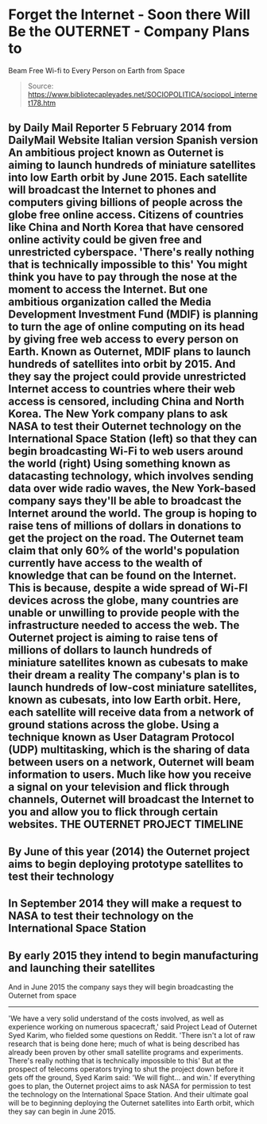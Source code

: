 # Forget the Internet - Soon there Will Be the OUTERNET - Company Plans to 
Beam Free Wi-fi to Every Person on Earth from Space

> Source: https://www.bibliotecapleyades.net/SOCIOPOLITICA/sociopol_internet178.htm

by Daily Mail Reporter
5 February 2014
from
DailyMail Website
Italian version
Spanish version
An ambitious project known as Outernet
is aiming to launch hundreds of miniature
satellites
into low Earth orbit by June 2015.
Each satellite will broadcast the Internet
to phones and computers giving billions of
people across the globe free online access.
Citizens of countries like China and North Korea
that have censored online activity
could be given free and unrestricted cyberspace.
'There's really nothing that is technically impossible to this'
You might think you have to pay through the nose at the moment to access the
Internet.
But one ambitious organization called the Media Development Investment
Fund (MDIF)
is planning to turn the age of online computing on its head by giving free
web access to every person on Earth.
Known as
Outernet, MDIF plans to launch hundreds of
satellites into orbit by 2015.
And they say the project could provide unrestricted Internet access to
countries where their web access is censored, including China and North
Korea.
The New York company
plans to ask NASA
to test their Outernet
technology
on the International Space Station (left)
so that they can begin
broadcasting Wi-Fi
to web users around the
world (right)
Using something known as
datacasting technology, which involves
sending data over wide radio waves, the New York-based company says they'll
be able to broadcast the Internet around the world.
The group is hoping to raise tens of millions of dollars in donations to get
the project on the road.
The Outernet team claim that only 60% of the
world's population currently have access to the wealth of knowledge that can
be found on the Internet.
This is because, despite a wide spread of Wi-FI devices across the globe,
many countries are unable or unwilling to provide people with the
infrastructure needed to access the web.
The Outernet project is
aiming to raise tens of millions of dollars
to launch hundreds of
miniature satellites
known as cubesats to make
their dream a reality
The company's plan is to launch hundreds of low-cost miniature satellites,
known as
cubesats, into low Earth orbit.
Here, each satellite will receive data from a network of ground stations
across the globe.
Using a technique known as User Datagram Protocol (UDP)
multitasking, which is the sharing of data between users on a network,
Outernet will beam information to users.
Much like how you receive a signal on your television and flick through
channels, Outernet will broadcast the Internet to you and allow you to flick
through certain websites.
THE OUTERNET PROJECT TIMELINE
-
By June of this year (2014) the Outernet
project aims to begin deploying prototype satellites to test their
technology
-
In September 2014 they will make a
request to NASA to test their technology on the International Space
Station
-
By early 2015 they intend to begin
manufacturing and launching their satellites
-
And in June 2015 the company says they
will begin broadcasting the Outernet from space
***
'We have a very solid understand of the
costs involved, as well as experience working on numerous spacecraft,'
said Project Lead of Outernet Syed Karim, who fielded some questions on
Reddit.
'There isn't a lot of raw research that is being done here; much of what
is being described has already been proven by other small satellite
programs and experiments.
There's really nothing that is technically impossible to this'
But at the prospect of telecoms operators trying
to shut the project down before it gets off the ground, Syed Karim said:
'We will fight... and win.'
If everything goes to plan,
the
Outernet project aims to ask NASA for permission to test the
technology on the International Space Station.
And their ultimate goal will be to beginning deploying the Outernet
satellites into Earth orbit, which they say can begin in June 2015.
